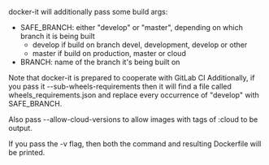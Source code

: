 docker-it will additionally pass some build args:

- SAFE_BRANCH: either "develop" or "master", depending on which branch it is being built
  - develop if build on branch devel, development, develop or other
  - master if build on production, master or cloud
- BRANCH: name of the branch it's being built on 

Note that docker-it is prepared to cooperate with GitLab CI
Additionally, if you pass it --sub-wheels-requirements
then it will find a file called wheels_requirements.json
and replace every occurrence of "develop" with SAFE_BRANCH.

Also pass --allow-cloud-versions to allow images with tags of :cloud to be output.

If you pass the -v flag, then both the command and resulting Dockerfile
will be printed.

